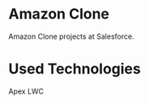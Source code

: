 <h1>Amazon Clone</h1>
<a>Amazon Clone projects at Salesforce.</a>

<h1>Used Technologies</h1>
Apex
LWC

